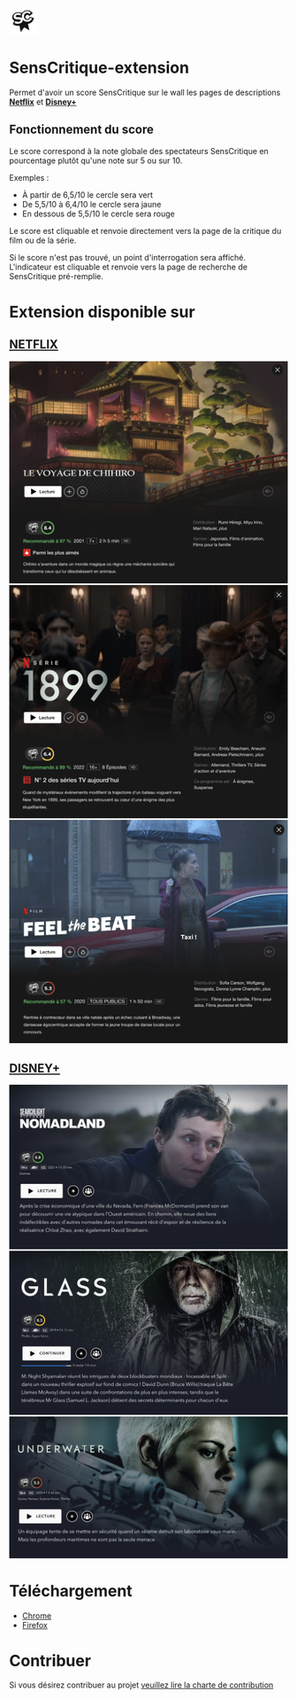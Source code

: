 <img src="/images/logo-128.png" height=50/>

# SensCritique-extension
Permet d'avoir un score SensCritique sur le wall les pages de descriptions __[Netflix](https://www.netflix.com)__ et __[Disney+](https://www.disneyplus.com)__

## Fonctionnement du score
Le score correspond à la note globale des spectateurs SensCritique en pourcentage plutôt qu'une note sur 5 ou sur 10.

Exemples :
- À partir de 6,5/10 le cercle sera vert
- De 5,5/10 à 6,4/10 le cercle sera jaune
- En dessous de 5,5/10 le cercle sera rouge

Le score est cliquable et renvoie directement vers la page de la critique du film ou de la série.

Si le score n'est pas trouvé, un point d'interrogation sera affiché. L'indicateur est cliquable et renvoie vers la page de recherche de SensCritique pré-remplie.

# Extension disponible sur
## __[NETFLIX](https://www.netflix.com)__

![](images/screenshots/netflix/1.png)
![](images/screenshots/netflix/2.png)
![](images/screenshots/netflix/3.png)

## __[DISNEY+](https://www.disneyplus.com)__

![](images/screenshots/disney/1.png)
![](images/screenshots/disney/2.png)
![](images/screenshots/disney/3.png)

# Téléchargement
- [Chrome](https://chrome.google.com/webstore/detail/senscritique/enficnaijgnbdbdcpbplmbnhoenehllk?hl=fr)
- [Firefox](https://addons.mozilla.org/fr/firefox/addon/senscritique/)


# Contribuer
Si vous désirez contribuer au projet [veuillez lire la charte de contribution](CONTRIB.md)
